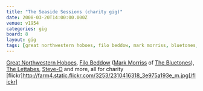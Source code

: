 ```yaml
---
title: "The Seaside Sessions (charity gig)"
date: 2008-03-20T14:00:00.000Z
venue: v1954
categories: gig
board: 8
layout: gig
tags: [great northwestern hoboes, filo beddow, mark morriss, bluetones, lettabes, steve]
---
```

<a href="/wiki/great+northwestern+hoboes">Great Northwestern Hoboes</a>, <a href="/wiki/filo+beddow">Filo Beddow</a> (<a href="/wiki/mark+morriss">Mark Morriss</a> of <a href="/wiki/bluetones">The Bluetones</a>), <a href="/wiki/lettabes">The Lettabes</a>, <a href="/wiki/steve-o">Steve-O</a> and more, all for charity
[flickr]http://farm4.static.flickr.com/3253/2310416318_3e975a193e_m.jpg[/flickr]